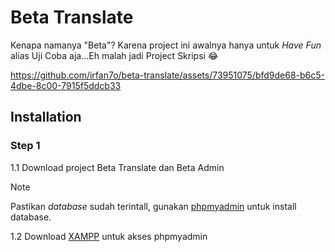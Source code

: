 <h1>Beta Translate</h1>
<p>Kenapa namanya "Beta"? Karena project ini awalnya hanya untuk <i>Have Fun</i> alias Uji Coba aja...Eh malah jadi Project Skripsi 😂</p>

https://github.com/irfan7o/beta-translate/assets/73951075/bfd9de68-b6c5-4dbe-8c00-7915f5ddcb33

<h2>Installation</h2>

<h3>Step 1</h3>

1.1 Download project Beta Translate dan Beta Admin

> [!NOTE]
> Pastikan <i>database</i> sudah terintall, gunakan [phpmyadmin](http://localhost/phpmyadmin/) untuk install database.

1.2 Download [XAMPP](https://www.apachefriends.org/download.html) untuk akses phpmyadmin
